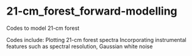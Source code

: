 # 21-cm_forest_forward-modelling
Codes to model 21-cm forest

Codes include:
Plotting 21-cm forest spectra
Incorporating instrumental features such as spectral resolution, Gaussian white noise
